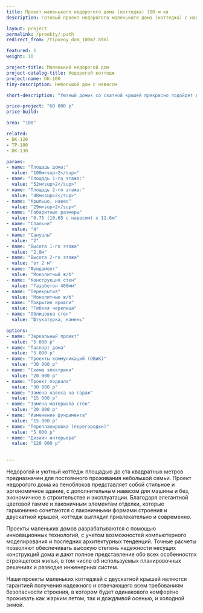```yaml
---
title: Проект маленького недорогого дома (коттеджа) 100 м кв
description: Готовый проект недорогого маленького дома (коттеджа) с навесом, из кирпича, газобетона или пеноблоков. Площадь&#58; 100 м.кв.

layout: project
permalink: /proekty/:path
redirect_from: /tipovoy_dom_100m2.html

featured: 1
weight: 10

project-title: Маленький недорогой дом
project-catalog-title: Недорогой коттедж
project-name: DK-100
tiny-description: Небольшой дом с навесом

short-description: "Уютный домик со скатной крышей прекрасно подойдет для небольшой семьи с детьми. Это экономный вариант для узкого или небольшого участка. Может быть выполнен в двух вариантах – с навесом для машины или без него. Его ширина без парковки составляет лишь 6,8 метров! Этот маленький дом из пеноблоков облицован штукатуркой и камнем. Его компактная планировка вмещает все необходимые помещения для Вашего комфорта. А кухня, совмещенная с гостиной это большое пространство, где будет собираться вся семья."

price-project: "60 000 р"
price-build:

area: "100"

related:
- DK-120
- TP-100
- DK-130

params:
- name: "Площадь дома:"
  value: "100м<sup>2</sup>"
- name: "Площадь 1-го этажа:"
  value: "52м<sup>2</sup>"
- name: "Площадь 2-го этажа:"
  value: "48м<sup>2</sup>"
- name: "Крыльцо, навес"
  value: "29м<sup>2</sup>"
- name: "Габаритные размеры"
  value: "6.75 (10.65 с навесом) x 11.6м"
- name: "Спальни"
  value: "4"
- name: "Санузлы"
  value: "2"
- name: "Высота 1-го этажа"
  value: "2.8м"
- name: "Высота 2-го этажа"
  value: "от 2 м"
- name: "Фундамент"
  value: "Монолитный ж/б"
- name: "Конструкция стен"
  value: "Газобетон 400мм"
- name: "Перекрытия"
  value: "Монолитные ж/б"
- name: "Покрытие кровли"
  value: "Гибкая черепица"
- name: "Облицовка стен"
  value: "Штукатурка, камень"

options:
- name: "Зеркальный проект"
  value: "5 000 р"
- name: "Паспорт дома"
  value: "5 000 р"
- name: "Проекты коммуникаций (ОВиК)"
  value: "30 000 р"
- name: "Схема электрики"
  value: "20 000 р"
- name: "Проект подвала"
  value: "30 000 р"
- name: "Замена навеса на гараж"
  value: "15 000 р"
- name: "Замена материала стен"
  value: "20 000 р"
- name: "Изменение фундамента"
  value: "15 000 р"
- name: "Перепланировка (перегородки)"
  value: "5 000 р"
- name: "Дизайн интерьера"
  value: "120 000 р"

  
---
```

Недорогой и уютный коттедж площадью до ста квадратных метров предназначен для постоянного проживания небольшой семьи. Проект недорогого дома из пеноблоков представляет собой стильное и эргономичное здание, с дополнительным навесом для машины и без, экономичное в строительстве и эксплуатации. Благодаря элегантной цветовой гамме и лаконичным элементам отделки, которые гармонично сочетаются с лаконичными формами строения и двускатной крышей, коттедж выглядит привлекательно и современно.

Проекты маленьких домов разрабатываются с помощью инновационных технологий, с учетом возможностей компьютерного моделирования и последних архитектурных тенденций. Точные расчеты позволяют обеспечивать высокую степень надежности несущих конструкций дома и дают полное представление обо всех особенностях строящегося жилья, в том числе об используемых планировочных решениях и разводке инженерных систем.

Наши проекты маленьких коттеджей с двускатной крышей являются гарантией получения надежного и отвечающего всем требованиям безопасности строения, в котором будет одинакового комфортно проживать как жарким летом, так и дождливой осенью, и холодной зимой.